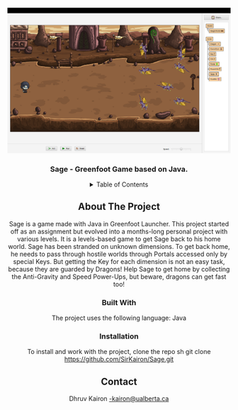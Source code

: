 <!-- PROJECT LOGO -->
<br />
<div align="center">
  <img src="https://github.com/SirKairon/Sage/blob/main/images/Screenshot%202024-01-29%20at%2010.38.36%20AM.png">
  <h3 align="center">Sage - Greenfoot Game based on Java.</h3>
<!-- TABLE OF CONTENTS -->
<details>
  <summary>Table of Contents</summary>
        <li><a href="#about-the-project">About The Project</a>
        <li><a href="#built-with">Built With</a></li>
        <li><a href="#installation">Installation</a></li>
        <li><a href="#contact">Contact</a></li>
</details>
<!-- ABOUT THE PROJECT -->
    
## About The Project
Sage is a game made with Java in Greenfoot Launcher. This project started off as an assignment but evolved into a months-long personal project with various levels.
It is a levels-based game to get Sage back to his home world. Sage has been stranded on unknown dimensions. To get back home, he needs to pass through hostile worlds through Portals accessed only by special Keys. But getting the Key for each dimension is not an easy task, because they are guarded by Dragons! 
Help Sage to get home by collecting the Anti-Gravity and Speed Power-Ups, but beware, dragons can get fast too!

### Built With
The project uses the following language:
Java
<!-- GETTING STARTED -->
### Installation
To install and work with the project, clone the repo
   sh
   git clone https://github.com/SirKairon/Sage.git
   
<!-- CONTACT -->
## Contact

Dhruv Kairon -kairon@ualberta.ca
<br>
